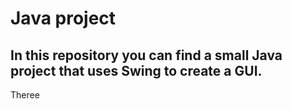 # Java project
## In this repository you can find a small Java project that uses Swing to create a GUI.
  Theree

